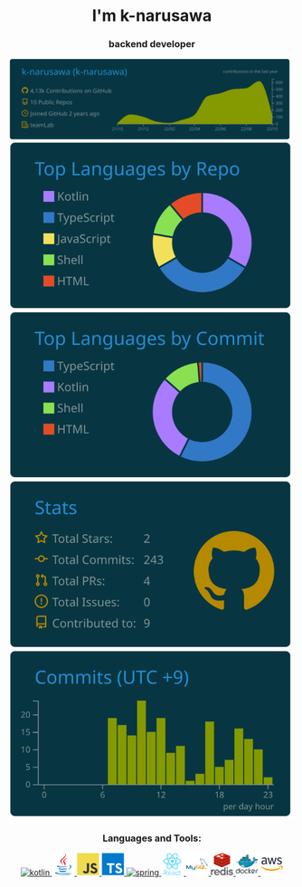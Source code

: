 <h1 align="center">I'm k-narusawa</h1>
<h3 align="center">backend developer</h3>

<div align="center">
  <img alt="details" src="https://raw.githubusercontent.com/k-narusawa/k-narusawa/master/profile-summary-card-output/solarized_dark/0-profile-details.svg" />
  <img alt="repos-per-language" src="https://raw.githubusercontent.com/k-narusawa/k-narusawa/master/profile-summary-card-output/solarized_dark/1-repos-per-language.svg" />
  <img alt="most-commit" src="https://raw.githubusercontent.com/k-narusawa/k-narusawa/master/profile-summary-card-output/solarized_dark/2-most-commit-language.svg" />
  <img alt="stats" src="https://raw.githubusercontent.com/k-narusawa/k-narusawa/master/profile-summary-card-output/solarized_dark/3-stats.svg" />
  <img alt="productive-time" src="https://raw.githubusercontent.com/k-narusawa/k-narusawa/master/profile-summary-card-output/solarized_dark/4-productive-time.svg" />
</div>

<h3 align="center">Languages and Tools:</h3>
<p align="center"> <a href="https://kotlinlang.org" target="_blank" rel="noreferrer"> <img src="https://www.vectorlogo.zone/logos/kotlinlang/kotlinlang-icon.svg" alt="kotlin" width="40" height="40"/> </a><a href="https://www.java.com" target="_blank" rel="noreferrer"> <img src="https://raw.githubusercontent.com/devicons/devicon/master/icons/java/java-original.svg" alt="java" width="40" height="40"/> </a><a href="https://developer.mozilla.org/en-US/docs/Web/JavaScript" target="_blank" rel="noreferrer"> <img src="https://raw.githubusercontent.com/devicons/devicon/master/icons/javascript/javascript-original.svg" alt="javascript" width="40" height="40"/> </a><a href="https://www.typescriptlang.org/" target="_blank" rel="noreferrer"> <img src="https://raw.githubusercontent.com/devicons/devicon/master/icons/typescript/typescript-original.svg" alt="typescript" width="40" height="40"/> <a href="https://spring.io/" target="_blank" rel="noreferrer"> <img src="https://www.vectorlogo.zone/logos/springio/springio-icon.svg" alt="spring" width="40" height="40"/> </a><a href="https://reactjs.org/" target="_blank" rel="noreferrer"> <img src="https://raw.githubusercontent.com/devicons/devicon/master/icons/react/react-original-wordmark.svg" alt="react" width="40" height="40"/> </a><a href="https://www.mysql.com/" target="_blank" rel="noreferrer"> <img src="https://raw.githubusercontent.com/devicons/devicon/master/icons/mysql/mysql-original-wordmark.svg" alt="mysql" width="40" height="40"/> </a> <a href="https://redis.io" target="_blank" rel="noreferrer"> <img src="https://raw.githubusercontent.com/devicons/devicon/master/icons/redis/redis-original-wordmark.svg" alt="redis" width="40" height="40"/> </a> <a href="https://www.docker.com/" target="_blank" rel="noreferrer"> <img src="https://raw.githubusercontent.com/devicons/devicon/master/icons/docker/docker-original-wordmark.svg" alt="docker" width="40" height="40"/> </a><a href="https://aws.amazon.com" target="_blank" rel="noreferrer"> <img src="https://raw.githubusercontent.com/devicons/devicon/master/icons/amazonwebservices/amazonwebservices-original-wordmark.svg" alt="aws" width="40" height="40"/> </a> </p>
